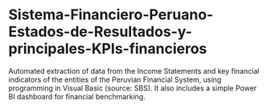 # Sistema-Financiero-Peruano-Estados-de-Resultados-y-principales-KPIs-financieros
Automated extraction of data from the Income Statements and key financial indicators of the entities of the Peruvian Financial System, using programming in Visual Basic (source: SBS). It also includes a simple Power BI dashboard for financial benchmarking.
